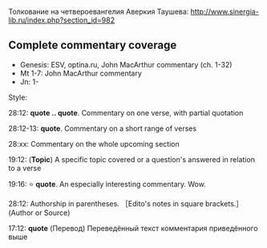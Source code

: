 

Толкование на четвероевангелия Аверкия Таушева:
http://www.sinergia-lib.ru/index.php?section_id=982






## Complete commentary coverage
* Genesis: ESV, optina.ru, John MacArthur commentary (ch. 1-32)
* Mt 1-7: John MacArthur commentary
* Jn: 1-



Style:

28:12: **quote .. quote**. Commentary on one verse, with partial quotation

28:12-13: **quote**. Commentary on a short range of verses

28:xx: Commentary on the whole upcoming section

19:12: (__Topic__) A specific topic covered or a question's answered in relation to a verse

19:16: ⭐ **quote**. An especially interesting commentary. Wow.

28:12: Authorship in parentheses. ［Edito's notes in square brackets.］ (Author or Source)

17:12: **quote** (Перевод) Переведённый текст комментария приведённого выше

